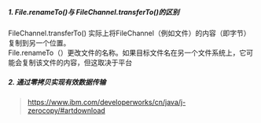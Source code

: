 ##### 1.  File.renameTo()与 FileChannel.transferTo()的区别

FileChannel.transferTo() 实际上将FileChannel（例如文件）的内容（即字节）复制到另一个位置。         
File.renameTo（）更改文件的名称。如果目标文件名在另一个文件系统上，它可能会复制该文件的内容，但这取决于平台

#####  2.  通过零拷贝实现有效数据传输
>https://www.ibm.com/developerworks/cn/java/j-zerocopy/#artdownload


